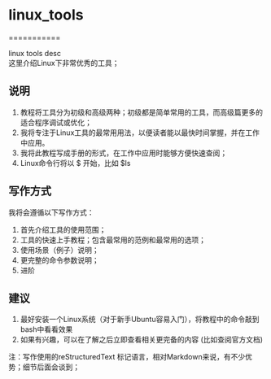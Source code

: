 # linux_tools
===========

linux tools desc  
这里介绍Linux下非常优秀的工具；

## 说明

1. 教程将工具分为初级和高级两种；初级都是简单常用的工具，而高级篇更多的适合程序调试或优化；
2. 我将专注于Linux工具的最常用用法，以便读者能以最快时间掌握，并在工作中应用。
3. 我将此教程写成手册的形式，在工作中应用时能够方便快速查阅；
4. Linux命令行将以 $ 开始，比如 $ls

## 写作方式

我将会遵循以下写作方式：  

1. 首先介绍工具的使用范围；
2. 工具的快速上手教程；包含最常用的范例和最常用的选项；
3. 使用场景（例子）说明；
4. 更完整的命令参数说明；
5. 进阶

## 建议
1. 最好安装一个Linux系统（对于新手Ubuntu容易入门），将教程中的命令敲到bash中看看效果
2. 如果有兴趣，可以在了解之后立即查看相关更完备的内容 (比如查阅官方文档)

注：写作使用的reStructuredText 标记语言，相对Markdown来说，有不少优势；细节后面会谈到；


